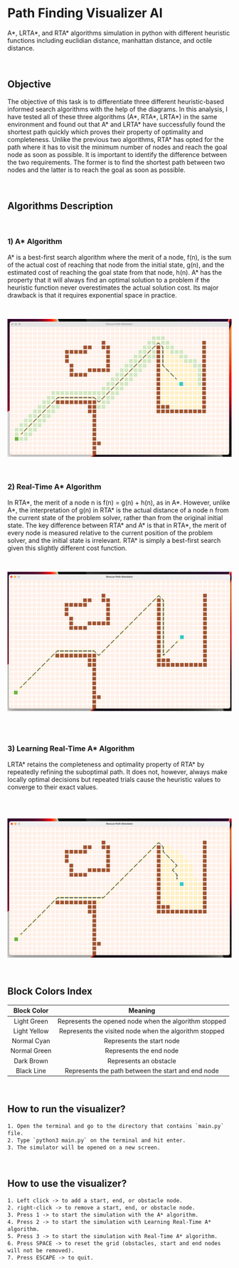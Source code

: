 # Path Finding Visualizer AI
A*, LRTA*, and RTA* algorithms simulation in python with different heuristic functions including euclidian distance, manhattan distance, and octile distance.

<br>

## Objective
The objective of this task is to differentiate three different heuristic-based informed search algorithms with the help of the diagrams. In this analysis, I have tested all of these three algorithms (A*, RTA*, LRTA*) in the same environment and found out that A* and LRTA* have successfully found the shortest path quickly which proves their property of optimality and completeness. Unlike the previous two algorithms, RTA* has opted for the path where it has to visit the minimum number of nodes and reach the goal node as soon as possible. It is important to identify the difference between the two requirements. The former is to find the shortest path between two nodes and the latter is to reach the goal as soon as possible.

<br>

## Algorithms Description

<br>

### 1) A* Algorithm
A* is a best-first search algorithm where the merit of a node, f(n), is the sum of the actual cost of reaching that node from the initial state, g(n), and the estimated cost of reaching the goal state from that node, h(n). A* has the property that it will always find an optimal solution to a problem if the heuristic function never overestimates the actual solution cost. Its major drawback is that it requires exponential space in practice.

<br>

![Fig. 1: A* Algorithm](/assets/images/a_star.png)

<br>

### 2) Real-Time A* Algorithm
In RTA*, the merit of a node n is f(n) = g(n) + h(n), as in A*. However, unlike A*, the interpretation of g(n) in RTA* is the actual distance of a node n from the current state of the problem solver, rather than from the original initial state. The key difference between RTA* and A* is that in RTA*, the merit of every node is measured relative to the current position of the problem solver, and the initial state is irrelevant. RTA* is simply a best-first search given this slightly different cost function.

<br>

![Fig. 2: Real-Time A* Algorithm](/assets/images/real_time_a_star.png)

<br><br>

### 3) Learning Real-Time A* Algorithm
LRTA* retains the completeness and optimality property of RTA* by repeatedly refining the suboptimal path. It does not, however, always make locally optimal decisions but repeated trials cause the heuristic values to converge to their exact values.


<br><br>

![Fig. 3: Learning Real-Time A* Algorithm](/assets/images/learning_real_time_a_star.png)

<br>


## Block Colors Index

| Block Color               | Meaning                                                |
|:-------------------------:|:------------------------------------------------------:|
| Light Green               | Represents the opened node when the algorithm stopped  |
| Light Yellow              | Represents the visited node when the algorithm stopped |
| Normal Cyan               | Represents the start node                              |
| Normal Green              | Represents the end node                                |
| Dark Brown                | Represents an obstacle                                 |
| Black Line                | Represents the path between the start and end node     |

<br>

## How to run the visualizer?
    1. Open the terminal and go to the directory that contains `main.py` file.
    2. Type `python3 main.py` on the terminal and hit enter.
    3. The simulator will be opened on a new screen.

<br>

## How to use the visualizer?
    1. Left click -> to add a start, end, or obstacle node.
    2. right-click -> to remove a start, end, or obstacle node.
    3. Press 1 -> to start the simulation with the A* algorithm.
    4. Press 2 -> to start the simulation with Learning Real-Time A* algorithm.
    5. Press 3 -> to start the simulation with Real-Time A* algorithm.
    6. Press SPACE -> to reset the grid (obstacles, start and end nodes will not be removed).
    7. Press ESCAPE -> to quit.
